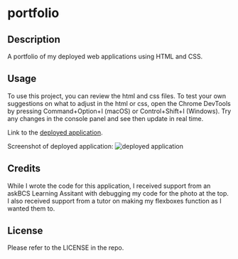 # portfolio

## Description

A portfolio of my deployed web applications using HTML and CSS.

## Usage

To use this project, you can review the html and css files. To test your own suggestions on what to adjust in the html or css, open the Chrome DevTools by pressing Command+Option+I (macOS) or Control+Shift+I (Windows). Try any changes in the console panel and see then update in real time. 

Link to the [deployed application](). 

Screenshot of deployed application:
![deployed application]()

## Credits

While I wrote the code for this application, I received support from an askBCS Learning Assitant with debugging my code for the photo at the top. I also received support from a tutor on making my flexboxes function as I wanted them to. 

## License

Please refer to the LICENSE in the repo.